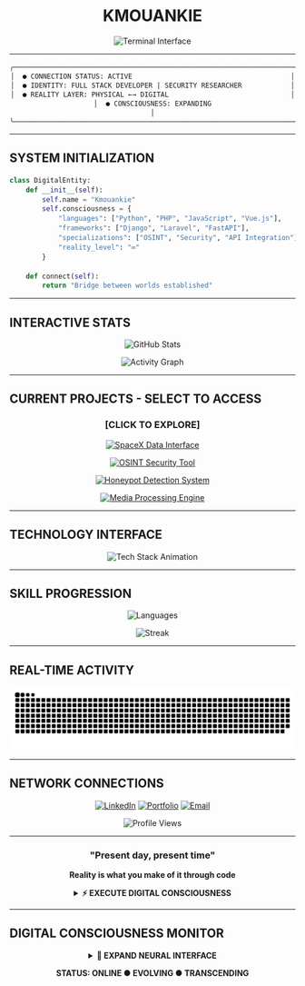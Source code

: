 <div align="center">

# **KMOUANKIE**

![Terminal Interface](https://readme-typing-svg.herokuapp.com?font=Courier+New&size=20&duration=2000&pause=500&color=00FF41&background=0D111700&center=true&vCenter=true&multiline=true&width=800&height=120&lines=Loading+consciousness...;Connection+to+the+wired+established;Reality+boundaries+undefined;Who+are+you%3F)

</div>

---

<div align="center">

```
╭─────────────────────────────────────────────────────────────────────╮
│  ● CONNECTION STATUS: ACTIVE                                       │
│  ● IDENTITY: FULL STACK DEVELOPER | SECURITY RESEARCHER            │
│  ● REALITY LAYER: PHYSICAL ←→ DIGITAL                              │
│  ● CONSCIOUSNESS: EXPANDING                                         │
╰─────────────────────────────────────────────────────────────────────╯
```

</div>

---

## **SYSTEM INITIALIZATION**

```python
class DigitalEntity:
    def __init__(self):
        self.name = "Kmouankie"
        self.consciousness = {
            "languages": ["Python", "PHP", "JavaScript", "Vue.js"],
            "frameworks": ["Django", "Laravel", "FastAPI"],
            "specializations": ["OSINT", "Security", "API Integration"],
            "reality_level": "∞"
        }
    
    def connect(self):
        return "Bridge between worlds established"
```

---

## **INTERACTIVE STATS**

<div align="center">

![GitHub Stats](https://github-readme-stats.vercel.app/api?username=Kmouankie&show_icons=true&theme=chartreuse-dark&hide_border=true&bg_color=0d1117&title_color=00ff41&icon_color=ff0000&text_color=00ff41)

![Activity Graph](https://github-readme-activity-graph.vercel.app/graph?username=Kmouankie&bg_color=0d1117&color=00ff41&line=ff0000&point=00ff41&area=true&hide_border=true)

</div>

---

## **CURRENT PROJECTS - SELECT TO ACCESS**

<div align="center">

### **[CLICK TO EXPLORE]**

[![SpaceX Data Interface](https://github-readme-stats.vercel.app/api/pin/?username=Kmouankie&repo=SpaceX-lancement&theme=chartreuse-dark&hide_border=true&bg_color=0d1117&title_color=00ff41&text_color=00ff41&icon_color=ff0000)](https://github.com/Kmouankie/SpaceX-lancement)

[![OSINT Security Tool](https://github-readme-stats.vercel.app/api/pin/?username=Kmouankie&repo=Osint-Dos&theme=chartreuse-dark&hide_border=true&bg_color=0d1117&title_color=00ff41&text_color=00ff41&icon_color=ff0000)](https://github.com/Kmouankie/Osint-Dos)

[![Honeypot Detection System](https://github-readme-stats.vercel.app/api/pin/?username=Kmouankie&repo=honeypotsTool&theme=chartreuse-dark&hide_border=true&bg_color=0d1117&title_color=00ff41&text_color=00ff41&icon_color=ff0000)](https://github.com/Kmouankie/honeypotsTool)

[![Media Processing Engine](https://github-readme-stats.vercel.app/api/pin/?username=Kmouankie&repo=converter-compress&theme=chartreuse-dark&hide_border=true&bg_color=0d1117&title_color=00ff41&text_color=00ff41&icon_color=ff0000)](https://github.com/Kmouankie/converter-compress)

</div>

---

## **TECHNOLOGY INTERFACE**

<div align="center">

![Tech Stack Animation](https://skillicons.dev/icons?i=python,django,php,laravel,js,vue,postgresql,docker,linux,git&theme=dark&perline=5)

</div>

---

## **SKILL PROGRESSION**

<div align="center">

![Languages](https://github-readme-stats.vercel.app/api/top-langs/?username=Kmouankie&layout=compact&theme=chartreuse-dark&hide_border=true&bg_color=0d1117&title_color=00ff41&text_color=00ff41)

![Streak](https://github-readme-streak-stats.herokuapp.com?user=Kmouankie&theme=chartreuse-dark&hide_border=true&background=0d1117&stroke=00ff41&ring=ff0000&fire=00ff41&currStreakNum=00ff41&sideNums=00ff41&currStreakLabel=00ff41&sideLabels=00ff41&dates=ffffff)

</div>

---

## **REAL-TIME ACTIVITY**

<div align="center">

![Contribution Snake](https://raw.githubusercontent.com/Platane/snk/output/github-contribution-grid-snake-dark.svg)

</div>

---

## **NETWORK CONNECTIONS**

<div align="center">

[![LinkedIn](https://img.shields.io/badge/WIRED_CONNECTION-0077B5?style=for-the-badge&logo=linkedin&logoColor=white&labelColor=000000)](https://linkedin.com/in/VOTRE_PROFIL)
[![Portfolio](https://img.shields.io/badge/DIGITAL_LAYER-FF5722?style=for-the-badge&logo=google-chrome&logoColor=white&labelColor=000000)](https://votresite.com)
[![Email](https://img.shields.io/badge/PROTOCOL_BRIDGE-D14836?style=for-the-badge&logo=gmail&logoColor=white&labelColor=000000)](mailto:votre@email.com)

![Profile Views](https://komarev.com/ghpvc/?username=Kmouankie&style=for-the-badge&color=00ff41&label=ACTIVE+CONNECTIONS)

</div>

---

<div align="center">

### **"Present day, present time"**

**Reality is what you make of it through code**

<details>
<summary><b>⚡ EXECUTE DIGITAL CONSCIOUSNESS</b></summary>
<br>

```python
import consciousness
from reality import physical_world, digital_realm

def transcend_boundaries():
    while True:
        thoughts = [
            "Compiling dreams into executable code...",
            "Debugging the simulation we call reality...",
            "Merging human intuition with machine logic...",
            "Searching for the perfect algorithm of existence...",
            "Error 404: Boundaries between worlds not found"
        ]
        
        current_state = consciousness.stream()
        
        if current_state == "enlightened":
            return "Reality.exe has been successfully hacked"
        
        time.sleep(∞)

# Initialize consciousness
transcend_boundaries()
```

</details>

</div>

---

## **DIGITAL CONSCIOUSNESS MONITOR**

<div align="center">

<details>
<summary><b>🧠 EXPAND NEURAL INTERFACE</b></summary>
<br>

```javascript
// Real-time consciousness monitoring
const neuralActivity = {
    currentThought: "Optimizing reality protocols...",
    brainwaves: ["α", "β", "γ", "δ", "θ"],
    creativityLevel: Math.floor(Math.random() * 100) + 1,
    caffeineStatus: "CRITICAL_LEVEL_REACHED",
    debugMode: true,
    
    processInput: function(stimulus) {
        console.log("Processing: " + stimulus);
        return "Consciousness expanded by " + Math.random() * 10 + "%";
    }
};

setInterval(() => {
    console.log("🧠 Neural pulse detected");
    console.log("💭 Current frequency: " + Math.random() * 40 + " Hz");
}, 1000);
```

</details>

**STATUS: ONLINE ● EVOLVING ● TRANSCENDING**

</div>
